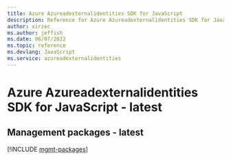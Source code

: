 ```yaml
---
title: Azure Azureadexternalidentities SDK for JavaScript
description: Reference for Azure Azureadexternalidentities SDK for JavaScript
author: xirzec
ms.author: jeffish
ms.date: 06/07/2022
ms.topic: reference
ms.devlang: JavaScript
ms.service: azureadexternalidentities
---
```

# Azure Azureadexternalidentities SDK for JavaScript - latest
## Management packages - latest
[!INCLUDE [mgmt-packages](azureadexternalidentities-mgmt-index.md)]
